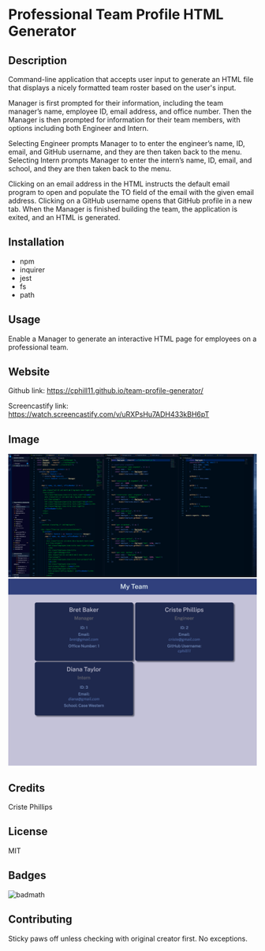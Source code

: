# Professional Team Profile HTML Generator


## Description
Command-line application that accepts user input to generate an HTML file that displays a nicely formatted team roster based on the user's input.

Manager is first prompted for their information, including the team manager’s name, employee ID, email address, and office number.  Then the Manager is then prompted for information for their team members, with options including both Engineer and Intern.  

Selecting Engineer prompts Manager to to enter the engineer’s name, ID, email, and GitHub username, and they are then taken back to the menu. Selecting Intern prompts Manager to enter the intern’s name, ID, email, and school, and they are then taken back to the menu.

Clicking on an email address in the HTML instructs the default email program to open and populate the TO field of the email with the given email address. Clicking on a GitHub username opens that GitHub profile in a new tab. When the Manager is finished building the team, the application is exited, and an HTML is generated.


## Installation
* npm
* inquirer
* jest
* fs
* path


## Usage
Enable a Manager to generate an interactive HTML page for employees on a professional team.


## Website
Github link: https://cphill11.github.io/team-profile-generator/

Screencastify link: https://watch.screencastify.com/v/uRXPsHu7ADH433kBH6pT


## Image
![Screenshot](/assets/images/screenshot.png)
![Screenshot](/assets/images/screenshot2.png)

## Credits
Criste Phillips

## License
MIT

## Badges
![badmath](https://img.shields.io/github/languages/top/nielsenjared/badmath)

## Contributing
Sticky paws off unless checking with original creator first.  No exceptions.